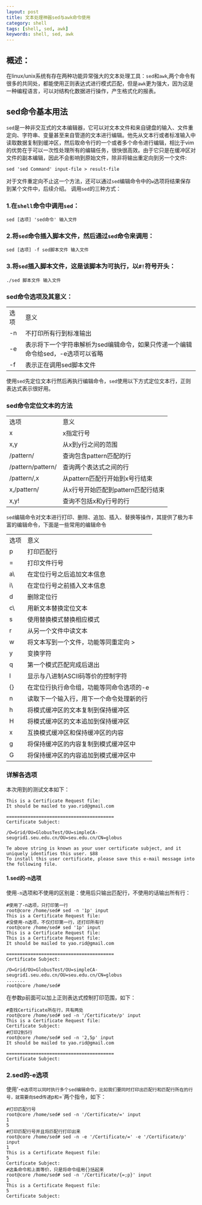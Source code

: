 ```yaml
---
layout: post
title: 文本处理神器sed与awk命令使用
category: shell
tags: [shell, sed, awk]
keywords: shell, sed, awk
---
```


## 概述：
在linux/unix系统有存在两种功能异常强大的文本处理工具：`sed`和`awk`,两个命令有很多的共同处，都能使用正则表达式进行模式匹配，但是`awk`更为强大，因为这是一种编程语言，可以对结构化数据进行操作，产生格式化的报表。

## sed命令基本用法

`sed`是一种非交互式的文本编辑器，它可以对文本文件和来自键盘的输入、文件重定向、字符串、变量甚至来自管道的文本进行编辑。他先从文本行或者标准输入中读取数据复制到缓冲区，然后取命令行的一个或者多个命令进行编辑，相比于vim的优势在于可以一次性处理所有的编辑任务，很快很高效。由于它只是在缓冲区对文件的副本编辑，因此不会影响到原始文件，除非将输出重定向到另一个文件:

	sed 'sed Command' input-file > result-file

对于文件重定向不止这一个方法，还可以通过`sed`编辑命令中的`w`选项将结果保存到某个文件中，后续介绍。
调用`sed`的三种方式：

### 1.在`shell`命令中调用`sed`：

	sed [选项] 'sed命令' 输入文件

### 2.将`sed`命令插入脚本文件，然后通过`sed`命令来调用：

	sed [选项] -f sed脚本文件 输入文件

### 3.将`sed`插入脚本文件，这是该脚本为可执行，以`#!`符号开头：

	./sed 脚本文件 输入文件

### sed命令选项及其意义：

<table class="table table-bordered table-striped">
    <tr><td>选项</td><td>意义</td></tr>
    <tr><td>-n</td><td>不打印所有行到标准输出</td></tr>
    <tr><td>-e</td><td>表示将下一个字符串解析为sed编辑命令，如果只传递一个编辑命令给sed，-e选项可以省略</td></tr>
    <tr><td>-f</td><td>表示正在调用sed脚本文件</td></tr>
</table>

使用`sed`先定位文本行然后再执行编辑命令，`sed`使用以下方式定位文本行，正则表达式表示很好用。

### sed命令定位文本的方法

<table class="table table-bordered table-striped">
    <tr><td>选项</td><td>意义</td></tr>
    <tr><td>x</td><td>x指定行号</td></tr>
    <tr><td>x,y</td><td>从x到y行之间的范围</td></tr>
    <tr><td>/pattern/</td><td>查询包含pattern匹配的行</td></tr>
    <tr><td>/pattern/pattern/</td><td>查询两个表达式之间的行</td></tr>
    <tr><td>/pattern/,x</td><td>从pattern匹配行开始到x号行结束</td></tr>
    <tr><td>x,/pattern/</td><td>从x行号开始匹配到pattern匹配行结束</td></tr>
    <tr><td>x,y!</td><td>查询不包括x和y行号的行</td></tr>
</table>

`sed`编辑命令对文本进行打印、删除、追加、插入、替换等操作，其提供了极为丰富的编辑命令，下面是一些常用的编辑命令

<table class="table table-bordered table-striped">
    <tr><td>选项</td><td>意义</td></tr>
    <tr><td>p</td><td>打印匹配行</td></tr>
    <tr><td>=</td><td>打印文件行号</td></tr>
    <tr><td>a\</td><td>在定位行号之后追加文本信息</td></tr>
    <tr><td>i\</td><td>在定位行号之前插入文本信息</td></tr>
    <tr><td>d</td><td>删除定位行</td></tr>
    <tr><td>c\</td><td>用新文本替换定位文本</td></tr>
    <tr><td>s</td><td>使用替换模式替换相应模式</td></tr>
    <tr><td>r</td><td>从另一个文件中读文本</td></tr>
    <tr><td>w</td><td>将文本写到一个文件，功能等同重定向 > </td></tr>
    <tr><td>y</td><td>变换字符</td></tr>
    <tr><td>q</td><td>第一个模式匹配完成后退出</td></tr>
    <tr><td>l</td><td>显示与八进制ASCII码等价的控制字符</td></tr>
    <tr><td>{}</td><td>在定位行执行命令组，功能等同命令选项的-e</td></tr>
    <tr><td>n</td><td>读取下一个输入行，用下一个命令处理新的行</td></tr>
    <tr><td>h</td><td>将模式缓冲区的文本复制到保持缓冲区</td></tr>
    <tr><td>H</td><td>将模式缓冲区的文本追加到保持缓冲区</td></tr>
    <tr><td>x</td><td>互换模式缓冲区和保持缓冲区的内容</td></tr>
    <tr><td>g</td><td>将保持缓冲区的内容复制到模式缓冲区中</td></tr>
    <tr><td>G</td><td>将保持缓冲区的内容追加到模式缓冲区中</td></tr>
</table>

### 详解各选项

本次用到的测试文本如下：

	This is a Certificate Request file:
	It should be mailed to yao.rid@gmail.com

	========================================
	Certificate Subject:

	/O=Grid/OU=GlobusTest/OU=simpleCA-seugrid1.seu.edu.cn/OU=seu.edu.cn/CN=globus

	Te above string is known as your user certificate subject, and it uniquely identifies this user. $88
	To install this user certificate, please save this e-mail message into the following file.


#### 1.sed的-n选项

使用`-n`选项和不使用的区别是：使用后只输出匹配行，不使用的话输出所有行：

	#使用了-n选项，只打印第一行
	root@core /home/sed# sed -n '1p' input
	This is a Certificate Request file:
	#没使用-n选项，不仅打印第一行，还打印所有行
	root@core /home/sed# sed '1p' input
	This is a Certificate Request file:
	This is a Certificate Request file:
	It should be mailed to yao.rid@gmail.com
	
	========================================
	Certificate Subject:
	
	/O=Grid/OU=GlobusTest/OU=simpleCA-seugrid1.seu.edu.cn/OU=seu.edu.cn/CN=globus
	.......
	root@core /home/sed#

在参数p前面可以加上正则表达式控制打印范围，如下：

	#查找Certificate所在行，共有两处
	root@core /home/sed# sed -n '/Certificate/p' input
	This is a Certificate Request file:
	Certificate Subject:
	#打印2到5行
	root@core /home/sed# sed -n '2,5p' input
	It should be mailed to yao.rid@gmail.com
	
	========================================
	Certificate Subject:

### 2.sed的-e选项

使用'-e`选项可以同时执行多个sed编辑命令，比如我们要同时打印出匹配行和匹配行所在的行号，就需要向`sed`传递`p`和`=`两个指令，如下：

	#打印匹配行号
	root@core /home/sed# sed -n '/Certificate/=' input
	1
	5
	#打印匹配行号并且将匹配行打印出来
	root@core /home/sed# sed -n -e '/Certificate/=' -e '/Certificate/p' input
	1
	This is a Certificate Request file:
	5
	Certificate Subject:
	#这条命令和上面等价，只是将命令组用{}括起来
	root@core /home/sed# sed -n '/Certificate/{=;p}' input
	1
	This is a Certificate Request file:
	5
	Certificate Subject:


